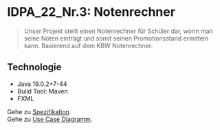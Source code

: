 # IDPA_22_Nr.3: Notenrechner
> Unser Projekt stellt einen Notenrechner für Schüler dar, worin man seine Noten einträgt und somit seinen Promotionsstand ermitteln kann. Basierend auf dem KBW Notenrechner.

## Technologie 
* Java 19.0.2+7-44
* Build Tool: Maven
* FXML

Gehe zu [Spezifikation](https://github.com/IDPA-2023/IDPA_22_Nr.3/blob/main/spezifikation.md).  
Gehe zu [Use Case Diagramm](https://github.com/IDPA-2023/IDPA_22_Nr.3/blob/main/usecase_notenrechner.png).
